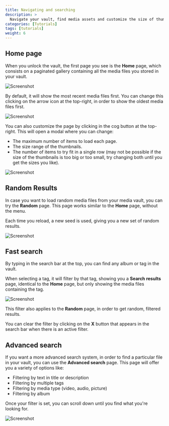 ```yaml
---
title: Navigating and searching
description: >
  Navigate your vault, find media assets and customize the size of thumbnails.
categories: [Tutorials]
tags: [tutorials]
weight: 6
---
```


## Home page

When you unlock the vault, the first page you see is the **Home** page, which consists on a paginated gallery containing all the media files you stored in your vault.

![Screenshot](/images/en/home-page.jpg)

By default, it will show the most recent media files first. You can change this clicking on the arrow icon at the top-right, in order to show the oldest media files first.

![Screenshot](/images/en/page-change-order-button.jpg)

You can also customize the page by clicking in the cog button at the top-right. This will open a modal where you can change:

 - The maximum number of items to load each page.
 - The size range of the thumbnails.
 - The number of items to try fit in a single row (may not be possible if the size of the thumbnails is too big or too small, try changing both until you get the sizes you like).

![Screenshot](/images/en/page-config-modal.jpg)

## Random Results

In case you want to load random media files from your media vault, you can try the **Random** page. This page works similar to the **Home** page, without the menu.

Each time you reload, a new seed is used, giving you a new set of random results.

![Screenshot](/images/en/home-page.jpg)

## Fast search

By typing in the search bar at the top, you can find any album or tag in the vault.

When selecting a tag, it will filter by that tag, showing you a **Search results** page, identical to the **Home** page, but only showing the media files containing the tag.

![Screenshot](/images/en/fast-search.jpg)

This filter also applies to the **Random** page, in order to get random, filtered results.

You can clear the filter by clicking on the **X** button that appears in the search bar when there is an active filter.

## Advanced search

If you want a more advanced search system, in order to find a particular file in your vault, you can use the **Advanced search** page. This page will offer you a variety of options like:

 - Filtering by text in title or description
 - Filtering by multiple tags
 - Filtering by media type (video, audio, picture)
 - Filtering by album

Once your filter is set, you can scroll down until you find what you're looking for.

![Screenshot](/images/en/advanced-search.jpg)
